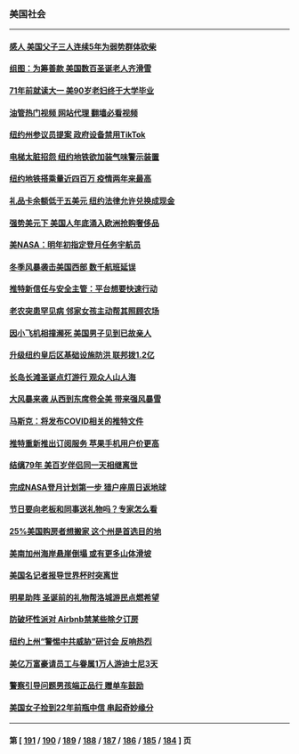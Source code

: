### 美国社会
---
#### [感人 美国父子三人连续5年为弱势群体砍柴](../../pages/ncid1078160/n13883764.md?12140045) 
#### [组图：为筹善款 美国数百圣诞老人齐滑雪](../../pages/ncid1078160/n13883777.md?12140045) 
#### [71年前就读大一 美90岁老妇终于大学毕业](../../pages/ncid1078160/n13883619.md?12140045) 
#### [油管热门视频 网站代理 翻墙必看视频](http://138.2.39.72:81/youtube.html?epic-marker?12140045)
#### [纽约州参议员提案 政府设备禁用TikTok](../../pages/ncid1078160/n13883733.md?12140045) 
#### [电梯太脏招怨 纽约地铁欲加装气味警示装置](../../pages/ncid1078160/n13883675.md?12140045) 
#### [纽约地铁搭乘量近四百万 疫情两年来最高](../../pages/ncid1078160/n13883671.md?12140045) 
#### [礼品卡余额低于五美元 纽约法律允许兑换成现金](../../pages/ncid1078160/n13883740.md?12140045) 
#### [强势美元下 美国人年底涌入欧洲抢购奢侈品](../../pages/ncid1078160/n13883524.md?12140045) 
#### [美NASA：明年初指定登月任务宇航员](../../pages/ncid1078160/n13883422.md?12140045) 
#### [冬季风暴袭击美国西部 数千航班延误](../../pages/ncid1078160/n13883425.md?12140045) 
#### [推特新信任与安全主管：平台想要快速行动](../../pages/ncid1078160/n13883387.md?12140045) 
#### [老农突患罕见病 邻家女孩主动帮其照顾农场](../../pages/ncid1078160/n13882933.md?12140045) 
#### [因小飞机相撞濒死 美国男子见到已故亲人](../../pages/ncid1078160/n13883172.md?12140045) 
#### [升级纽约皇后区基础设施防洪 联邦拨1.2亿](../../pages/ncid1078160/n13882961.md?12140045) 
#### [长岛长滩圣诞点灯游行 观众人山人海](../../pages/ncid1078160/n13883039.md?12140045) 
#### [大风暴来袭 从西到东席卷全美 带来强风暴雪](../../pages/ncid1078160/n13882882.md?12140045) 
#### [马斯克：将发布COVID相关的推特文件](../../pages/ncid1078160/n13882793.md?12140045) 
#### [推特重新推出订阅服务 苹果手机用户价更高](../../pages/ncid1078160/n13882701.md?12140045) 
#### [结缡79年 美百岁伴侣同一天相继离世](../../pages/ncid1078160/n13882719.md?12140045) 
#### [完成NASA登月计划第一步 猎户座周日返地球](../../pages/ncid1078160/n13882704.md?12140045) 
#### [节日要向老板和同事送礼物吗？专家怎么看](../../pages/ncid1078160/n13882438.md?12140045) 
#### [25%美国购房者想搬家 这个州是首选目的地](../../pages/ncid1078160/n13882415.md?12140045) 
#### [美南加州海岸悬崖倒塌 或有更多山体滑坡](../../pages/ncid1078160/n13882411.md?12140045) 
#### [美国名记者报导世界杯时突离世](../../pages/ncid1078160/n13882198.md?12140045) 
#### [明星助阵 圣诞前的礼物帮洛城游民点燃希望](../../pages/ncid1078160/n13881980.md?12140045) 
#### [防破坏性派对 Airbnb禁某些除夕订房](../../pages/ncid1078160/n13881829.md?12140045) 
#### [纽约上州“警惕中共威胁”研讨会 反响热烈](../../pages/ncid1078160/n13881755.md?12140045) 
#### [美亿万富豪请员工与眷属1万人游迪士尼3天](../../pages/ncid1078160/n13881745.md?12140045) 
#### [警察引导问题男孩端正品行 赠单车鼓励](../../pages/ncid1078160/n13881442.md?12140045) 
#### [美国女子捡到22年前瓶中信 串起奇妙缘分](../../pages/ncid1078160/n13881494.md?12140045) 

---
#### 第 [ [191](./191.md?12140045) / [190](./190.md?12140045) / [189](./189.md?12140045) / [188](./188.md?12140045) / [187](./187.md?12140045) / [186](./186.md?12140045) / [185](./185.md?12140045) / [184](./184.md?12140045) ] 页
